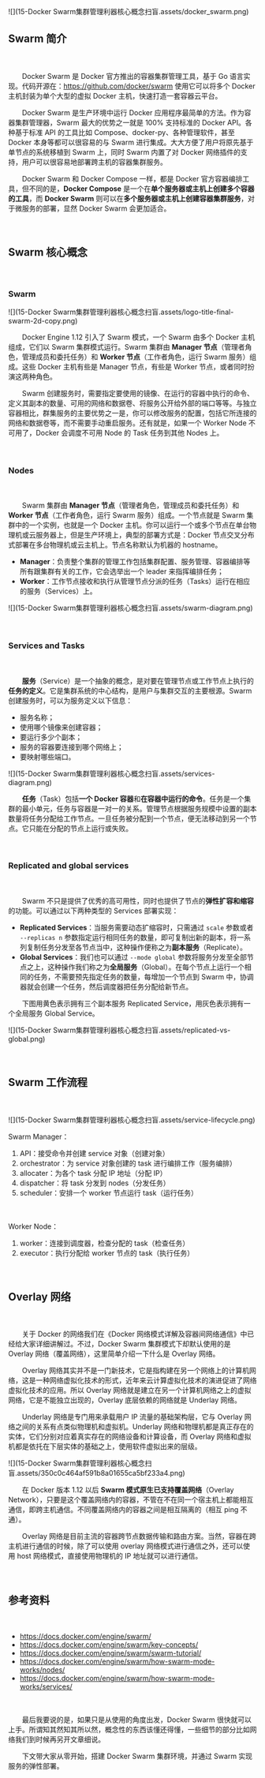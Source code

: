 ![](15-Docker Swarm集群管理利器核心概念扫盲.assets/docker_swarm.png)

## Swarm 简介

　　

　　Docker Swarm 是 Docker 官方推出的容器集群管理工具，基于 Go 语言实现。代码开源在：https://github.com/docker/swarm 使用它可以将多个 Docker 主机封装为单个大型的虚拟 Docker 主机，快速打造一套容器云平台。

　　Docker Swarm 是生产环境中运行 Docker 应用程序最简单的方法。作为容器集群管理器，Swarm 最大的优势之一就是 100% 支持标准的 Docker API。各种基于标准 API 的工具比如 Compose、docker-py、各种管理软件，甚至 Docker 本身等都可以很容易的与 Swarm 进行集成。大大方便了用户将原先基于单节点的系统移植到 Swarm 上，同时 Swarm 内置了对 Docker 网络插件的支持，用户可以很容易地部署跨主机的容器集群服务。

　　Docker Swarm 和 Docker Compose 一样，都是 Docker 官方容器编排工具，但不同的是，**Docker Compose** 是一个在**单个服务器或主机上创建多个容器的工具**，而 **Docker Swarm** 则可以在**多个服务器或主机上创建容器集群服务**，对于微服务的部署，显然 Docker Swarm 会更加适合。

　　

## Swarm 核心概念

　　

### Swarm

![](15-Docker Swarm集群管理利器核心概念扫盲.assets/logo-title-final-swarm-2d-copy.png)

　　Docker Engine 1.12 引入了 Swarm 模式，一个 Swarm 由多个 Docker 主机组成，它们以 Swarm 集群模式运行。Swarm 集群由 **Manager 节点**（管理者角色，管理成员和委托任务）和 **Worker 节点**（工作者角色，运行 Swarm 服务）组成。这些 Docker 主机有些是 Manager 节点，有些是 Worker 节点，或者同时扮演这两种角色。

　　Swarm 创建服务时，需要指定要使用的镜像、在运行的容器中执行的命令、定义其副本的数量、可用的网络和数据卷、将服务公开给外部的端口等等。与独立容器相比，群集服务的主要优势之一是，你可以修改服务的配置，包括它所连接的网络和数据卷等，而不需要手动重启服务。还有就是，如果一个 Worker Node 不可用了，Docker 会调度不可用 Node 的 Task 任务到其他 Nodes 上。

　　

### Nodes

　　

　　Swarm 集群由 **Manager 节点**（管理者角色，管理成员和委托任务）和 **Worker 节点**（工作者角色，运行 Swarm 服务）组成。一个节点就是 Swarm 集群中的一个实例，也就是一个 Docker 主机。你可以运行一个或多个节点在单台物理机或云服务器上，但是生产环境上，典型的部署方式是：Docker 节点交叉分布式部署在多台物理机或云主机上。节点名称默认为机器的 hostname。

- **Manager**：负责整个集群的管理工作包括集群配置、服务管理、容器编排等所有跟集群有关的工作，它会选举出一个 leader 来指挥编排任务；
- **Worker**：工作节点接收和执行从管理节点分派的任务（Tasks）运行在相应的服务（Services）上。

![](15-Docker Swarm集群管理利器核心概念扫盲.assets/swarm-diagram.png)

　　

### Services and Tasks

　　

　　**服务**（Service）是一个抽象的概念，是对要在管理节点或工作节点上执行的**任务的定义**。它是集群系统的中心结构，是用户与集群交互的主要根源。Swarm 创建服务时，可以为服务定义以下信息：

- 服务名称；
- 使用哪个镜像来创建容器；
- 要运行多少个副本；
- 服务的容器要连接到哪个网络上；
- 要映射哪些端口。

![](15-Docker Swarm集群管理利器核心概念扫盲.assets/services-diagram.png)

　　**任务**（Task）包括**一个 Docker 容器**和**在容器中运行的命令**。任务是一个集群的最小单元，任务与容器是一对一的关系。管理节点根据服务规模中设置的副本数量将任务分配给工作节点。一旦任务被分配到一个节点，便无法移动到另一个节点。它只能在分配的节点上运行或失败。

　　

### Replicated and global services

　　

　　Swarm 不只是提供了优秀的高可用性，同时也提供了节点的**弹性扩容和缩容**的功能。可以通过以下两种类型的 Services 部署实现：

- **Replicated Services**：当服务需要动态扩缩容时，只需通过 `scale` 参数或者 `--replicas n` 参数指定运行相同任务的数量，即可复制出新的副本，将一系列复制任务分发至各节点当中，这种操作便称之为**副本服务**（Replicate）。
- **Global Services**：我们也可以通过 `--mode global` 参数将服务分发至全部节点之上，这种操作我们称之为**全局服务**（Global）。在每个节点上运行一个相同的任务，不需要预先指定任务的数量，每增加一个节点到 Swarm 中，协调器就会创建一个任务，然后调度器把任务分配给新节点。

　　下图用黄色表示拥有三个副本服务 Replicated Service，用灰色表示拥有一个全局服务 Global Service。

![](15-Docker Swarm集群管理利器核心概念扫盲.assets/replicated-vs-global.png)

　　

## Swarm 工作流程

　　

![](15-Docker Swarm集群管理利器核心概念扫盲.assets/service-lifecycle.png)

Swarm Manager：

1. API：接受命令并创建 service 对象（创建对象）
2. orchestrator：为 service 对象创建的 task 进行编排工作（服务编排）
3. allocater：为各个 task 分配 IP 地址（分配 IP）
4. dispatcher：将 task 分发到 nodes（分发任务）
5. scheduler：安排一个 worker 节点运行 task（运行任务）

　　

Worker Node：

1. worker：连接到调度器，检查分配的 task（检查任务）
2. executor：执行分配给 worker 节点的 task（执行任务）

　　

## Overlay 网络

　　

　　关于 Docker 的网络我们在《Docker 网络模式详解及容器间网络通信》中已经给大家详细讲解过。不过，Docker Swarm 集群模式下却默认使用的是 Overlay 网络（覆盖网络），这里简单介绍一下什么是 Overlay 网络。

　　Overlay 网络其实并不是一门新技术，它是指构建在另一个网络上的计算机网络，这是一种网络虚拟化技术的形式，近年来云计算虚拟化技术的演进促进了网络虚拟化技术的应用。所以 Overlay 网络就是建立在另一个计算机网络之上的虚拟网络，它是不能独立出现的，Overlay 底层依赖的网络就是 Underlay 网络。

　　Underlay 网络是专门用来承载用户 IP 流量的基础架构层，它与 Overlay 网络之间的关系有点类似物理机和虚拟机。Underlay 网络和物理机都是真正存在的实体，它们分别对应着真实存在的网络设备和计算设备，而 Overlay 网络和虚拟机都是依托在下层实体的基础之上，使用软件虚拟出来的层级。

![](15-Docker Swarm集群管理利器核心概念扫盲.assets/350c0c464af591b8a01655ca5bf233a4.png)

　　在 Docker 版本 1.12 以后 **Swarm 模式原生已支持覆盖网络**（Overlay Network），只要是这个覆盖网络内的容器，不管在不在同一个宿主机上都能相互通信，即跨主机通信。不同覆盖网络内的容器之间是相互隔离的（相互 ping 不通）。

　　Overlay 网络是目前主流的容器跨节点数据传输和路由方案。当然，容器在跨主机进行通信的时候，除了可以使用 overlay 网络模式进行通信之外，还可以使用 host 网络模式，直接使用物理机的 IP 地址就可以进行通信。

　　

## 参考资料

　　

- https://docs.docker.com/engine/swarm/
- https://docs.docker.com/engine/swarm/key-concepts/
- https://docs.docker.com/engine/swarm/swarm-tutorial/
- https://docs.docker.com/engine/swarm/how-swarm-mode-works/nodes/
- https://docs.docker.com/engine/swarm/how-swarm-mode-works/services/

　　

　　最后我要说的是，如果只是从使用的角度出发，Docker Swarm 很快就可以上手。所谓知其然知其所以然，概念性的东西该懂还得懂，一些细节的部分比如网络我们到时候再另开文章细说。

　　下文带大家从零开始，搭建 Docker Swarm 集群环境，并通过 Swarm 实现服务的弹性部署。

